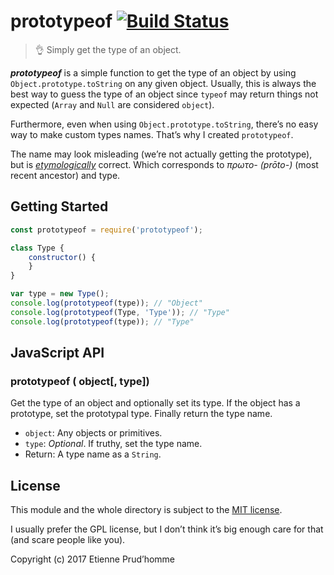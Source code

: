# prototypeof [![Build Status](https://travis-ci.org/notetiene/prototypeof.svg?branch=master)](https://travis-ci.org/notetiene/prototypeof)

> 👌 Simply get the type of an object.

**_prototypeof_** is a simple function to get the type of an object by
using `Object.prototype.toString` on any given object. Usually, this
is always the best way to guess the type of an object since `typeof`
may return things not expected (`Array` and `Null` are considered
`object`).

Furthermore, even when using `Object.prototype.toString`, there’s no
easy way to make custom types names. That’s why I created
`prototypeof`.

The name may look misleading (we’re not actually getting the
prototype), but is
_[etymologically](https://en.wikipedia.org/wiki/Etymology)_
correct. Which corresponds to *πρωτο- (prōto-)* (most recent ancestor)
and type.

## Getting Started


```javascript
const prototypeof = require('prototypeof');

class Type {
    constructor() {
    }
}

var type = new Type();
console.log(prototypeof(type)); // "Object"
console.log(prototypeof(Type, 'Type')); // "Type"
console.log(prototypeof(type)); // "Type"
```

## JavaScript API

### prototypeof ( object[, type])
Get the type of an object and optionally set its type. If the object
has a prototype, set the prototypal type. Finally return the type
name.

* `object`: Any objects or primitives.
* `type`: _Optional_. If truthy, set the type name.
* Return: A type name as a `String`.

## License

This module and the whole directory is subject to
the [MIT license](LICENSE.md).

I usually prefer the GPL license, but I don’t think it’s big enough
care for that (and scare people like you).

Copyright (c) 2017 Etienne Prud’homme
